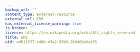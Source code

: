 ```yaml
---
backup_url: ''
content_type: external-resource
external_url: ER6
has_external_license_warning: true
is_broken: ''
license: https://en.wikipedia.org/wiki/All_rights_reserved
title: ER2
uid: adb115f7-c4bb-4fa2-85b9-260460a9ce55
---
```

